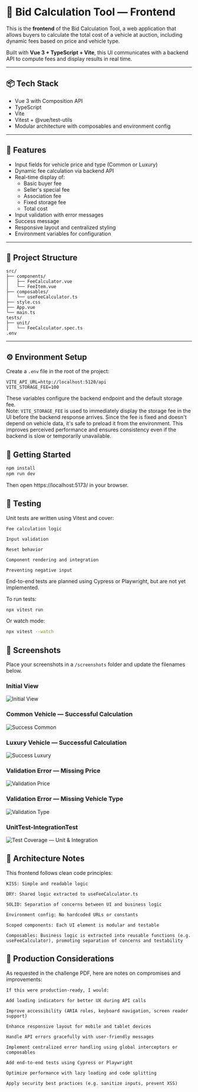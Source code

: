 # 🚗 Bid Calculation Tool — Frontend

This is the **frontend** of the Bid Calculation Tool, a web application that allows buyers to calculate the total cost of a vehicle at auction, including dynamic fees based on price and vehicle type.

Built with **Vue 3 + TypeScript + Vite**, this UI communicates with a backend API to compute fees and display results in real time.

---

## 📦 Tech Stack

- Vue 3 with Composition API
- TypeScript
- Vite
- Vitest + @vue/test-utils
- Modular architecture with composables and environment config

---

## 🎯 Features

- Input fields for vehicle price and type (Common or Luxury)
- Dynamic fee calculation via backend API
- Real-time display of:
  - Basic buyer fee
  - Seller's special fee
  - Association fee
  - Fixed storage fee
  - Total cost
- Input validation with error messages
- Success message
- Responsive layout and centralized styling
- Environment variables for configuration

---

## 📁 Project Structure

```plaintext
src/
├── components/
│   ├── FeeCalculator.vue
│   └── FeeItem.vue
├── composables/
│   └── useFeeCalculator.ts
├── style.css
├── App.vue
└── main.ts
tests/
├── unit/
│   └── FeeCalculator.spec.ts
.env
```

---

## ⚙️ Environment Setup

Create a `.env` file in the root of the project:

```env
VITE_API_URL=http://localhost:5120/api
VITE_STORAGE_FEE=100
```
These variables configure the backend endpoint and the default storage fee.  
Note: `VITE_STORAGE_FEE` is used to immediately display the storage fee in the UI before the backend response arrives. Since the fee is fixed and doesn't depend on vehicle data, it's safe to preload it from the environment. This improves perceived performance and ensures consistency even if the backend is slow or temporarily unavailable.


## 🚀 Getting Started
```bash
npm install
npm run dev
```

Then open https://localhost:5173/  in your browser.

## 🧪 Testing
Unit tests are written using Vitest and cover:

    Fee calculation logic

    Input validation

    Reset behavior

    Component rendering and integration

    Preventing negative input

End-to-end tests are planned using Cypress or Playwright, but are not yet implemented.    

To run tests:
```bash
npx vitest run
```
Or watch mode:
```bash
npx vitest --watch
```

## 📸 Screenshots

 Place your screenshots in a `/screenshots` folder and update the filenames below.

### Initial View
![Initial View](../screenshots/frontEndInitPage.png)

### Common Vehicle — Successful Calculation
![Success Common](../screenshots/frontEndSuccessCommon.png)

### Luxury Vehicle — Successful Calculation
![Success Luxury](../screenshots/frontEndSuccessLuxury.png)

### Validation Error — Missing Price
![Validation Price](../screenshots/frontEndValidPrice.png)

### Validation Error — Missing Vehicle Type
![Validation Type](../screenshots/frontEndValidVehicleType.png)

### UnitTest-IntegrationTest
![Test Coverage — Unit & Integration](../screenshots/frontEndUnitTest-IntegrationTest.png)

## 🧠 Architecture Notes

This frontend follows clean code principles:

    KISS: Simple and readable logic

    DRY: Shared logic extracted to useFeeCalculator.ts

    SOLID: Separation of concerns between UI and business logic

    Environment config: No hardcoded URLs or constants

    Scoped components: Each UI element is modular and testable

    Composables: Business logic is extracted into reusable functions (e.g. useFeeCalculator), promoting separation of concerns and testability


## 📌 Production Considerations

As requested in the challenge PDF, here are notes on compromises and improvements:

    If this were production-ready, I would:

    Add loading indicators for better UX during API calls

    Improve accessibility (ARIA roles, keyboard navigation, screen reader support)

    Enhance responsive layout for mobile and tablet devices

    Handle API errors gracefully with user-friendly messages

    Implement centralized error handling using global interceptors or composables

    Add end-to-end tests using Cypress or Playwright

    Optimize performance with lazy loading and code splitting

    Apply security best practices (e.g. sanitize inputs, prevent XSS)